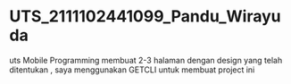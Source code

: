 # UTS_2111102441099_Pandu_Wirayuda
uts Mobile Programming membuat 2-3 halaman dengan design yang telah ditentukan , saya menggunakan GETCLI untuk membuat project ini

